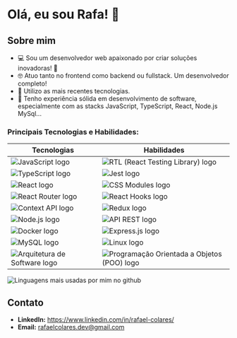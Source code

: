 # Olá, eu sou Rafa! 👋

## Sobre mim
- 💻 Sou um desenvolvedor web apaixonado por criar soluções inovadoras! 🚀 
- 🤓 Atuo tanto no frontend como backend ou fullstack. Um desenvolvedor completo! 
- 🥇 Utilizo as mais recentes tecnologias. 
- 💼 Tenho experiência sólida em desenvolvimento de software, especialmente com as stacks JavaScript, TypeScript, React, Node.js MySql...

### Principais Tecnologias e Habilidades:

| Tecnologias         | Habilidades                  |
|---------------------|------------------------------|
| ![JavaScript logo](https://img.shields.io/badge/JavaScript-282C34?logo=javascript&logoColor=F7DF1E) | ![RTL (React Testing Library) logo](https://img.shields.io/badge/RTL-282C34?logo=react&logoColor=61DAFB) |
| ![TypeScript logo](https://img.shields.io/badge/TypeScript-282C34?logo=typescript&logoColor=3178C6) | ![Jest logo](https://img.shields.io/badge/Jest-282C34?logo=jest&logoColor=C21325) |
| ![React logo](https://img.shields.io/badge/-React-282C34?logo=react&logoColor=61DAFB) | ![CSS Modules logo](https://img.shields.io/badge/CSS%20Modules-282C34?logo=css3&logoColor=1572B6) |
| ![React Router logo](https://img.shields.io/badge/React%20Router-282C34?logo=react-router&logoColor=CA4245) | ![React Hooks logo](https://img.shields.io/badge/React%20Hooks-282C34?logo=react&logoColor=61DAFB) |
| ![Context API logo](https://img.shields.io/badge/Context%20API-282C34?logo=react&logoColor=61DAFB) | ![Redux logo](https://img.shields.io/badge/Redux-282C34?logo=redux&logoColor=764ABC) |
| ![Node.js logo](https://img.shields.io/badge/Node.js-282C34?logo=node.js&logoColor=339933) | ![API REST logo](https://img.shields.io/badge/API%20REST-282C34?logo=rest&logoColor=61DAFB) |
| ![Docker logo](https://img.shields.io/badge/Docker-282C34?logo=docker&logoColor=2496ED) | ![Express.js logo](https://img.shields.io/badge/Express.js-282C34?logo=express&logoColor=000000) |
| ![MySQL logo](https://img.shields.io/badge/MySQL-282C34?logo=mysql&logoColor=4479A1) | ![Linux logo](https://img.shields.io/badge/Linux-282C34?logo=linux&logoColor=FCC624) |
| ![Arquitetura de Software logo](https://img.shields.io/badge/Arquitetura%20de%20Software-282C34?logo=software-architect&logoColor=333333) | ![Programação Orientada a Objetos (POO) logo](https://img.shields.io/badge/POO-282C34?logo=code&logoColor=white) |


![Linguagens mais usadas por mim no github](https://github-readme-stats.vercel.app/api/top-langs/?username=devRafaelColares&hide=TeX&layout=compact)

<!--## Experiência Profissional
[Inclua informações sobre sua experiência profissional relevante aqui, destacando projetos significativos, responsabilidades e conquistas.]

## Projetos Destacados
### [Nome do Projeto 1]
[Descrição breve do projeto e sua relevância.]

- **Tecnologias Utilizadas:** [Lista de tecnologias utilizadas no projeto]
- **Link do Repositório:** [Link para o repositório do projeto]

### [Nome do Projeto 2]
[Descrição breve do projeto e sua relevância.]

- **Tecnologias Utilizadas:** [Lista de tecnologias utilizadas no projeto]
- **Link do Repositório:** [Link para o repositório do projeto]

## Contribuições
[Se você contribuiu para projetos de código aberto, eventos, ou comunidades, destaque-os aqui.] -->

## Contato
- **LinkedIn:** https://www.linkedin.com/in/rafael-colares/
- **Email:** rafaelcolares.dev@gmail.com
  <!-- **Website/Portfólio:** [Seu website ou portfólio, se aplicável] -->



